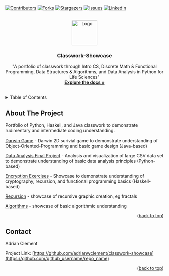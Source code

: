 <!-- Improved compatibility of back to top link: See: https://github.com/othneildrew/Best-README-Template/pull/73 -->
<a name="readme-top"></a>
<!--
*** Thanks for checking out the Best-README-Template. If you have a suggestion
*** that would make this better, please fork the repo and create a pull request
*** or simply open an issue with the tag "enhancement".
*** Don't forget to give the project a star!
*** Thanks again! Now go create something AMAZING! :D
-->



<!-- PROJECT SHIELDS -->
<!--
*** I'm using markdown "reference style" links for readability.
*** Reference links are enclosed in brackets [ ] instead of parentheses ( ).
*** See the bottom of this document for the declaration of the reference variables
*** for contributors-url, forks-url, etc. This is an optional, concise syntax you may use.
*** https://www.markdownguide.org/basic-syntax/#reference-style-links
-->
[![Contributors][contributors-shield]][contributors-url]
[![Forks][forks-shield]][forks-url]
[![Stargazers][stars-shield]][stars-url]
[![Issues][issues-shield]][issues-url]
[![LinkedIn][linkedin-shield]][linkedin-url]



<!-- PROJECT LOGO -->
<br />
<div align="center">
  <a href="https://github.com/adrianwclement/classwork-showcase">
    <img src="https://static.vecteezy.com/system/resources/previews/030/507/229/original/pixel-art-illustration-pencil-pixelated-pencil-pencil-office-icon-pixelated-for-the-pixel-art-game-and-icon-for-website-and-video-game-old-school-retro-vector.jpg" alt="Logo" width="80" height="80">
  </a>

<h3 align="center">Classwork-Showcase</h3>

  <p align="center">
    "A portfolio of classwork through Intro CS, Discrete Math & Functional Programming, Data Structures & Algorithms, and Data Analysis in Python for Life Sciences"
    <br />
    <a href="https://github.com/adrianwclement/classwork-showcase"><strong>Explore the docs »</strong></a>
    <br />
    <br />
  </p>
</div>



<!-- TABLE OF CONTENTS -->
<details>
  <summary>Table of Contents</summary>
  <ol>
    <li>
      <a href="#about-the-project">About The Project</a>
      </ul>
    </li>
    <li><a href="#contact">Contact</a></li>
  </ol>
</details>



<!-- ABOUT THE PROJECT -->
## About The Project

Portfolio of Python, Haskell, and Java classwork to demonstrate rudimentary and intermediate coding understanding.

[Darwin Game](Darwin-Game) - Darwin 2D surivial game to demonstrate understanding of Object-Oriented-Programming and basic game design (Java-based)

[Data Analysis Final Project](Data-Analysis-Final-Project) - Analysis and visualization of large CSV data set to demonstrate understanding of basic data analysis principles (Python-based)

[Encryption Exercises](Encryption-Exercises) - Showcase to demonstrate understanding of cryptography, recursion, and functional programming basics (Haskell-based)

[Recursion](recursion) - showcase of recursive graphic creation, eg fractals

[Algorithms](search_performance) - showcase of basic algorithmic understanding
<p align="right">(<a href="#readme-top">back to top</a>)</p>


<!-- CONTACT -->
## Contact

Adrian Clement

Project Link: [https://github.com/adrianwclement/classwork-showcase](https://github.com/github_username/repo_name)

<p align="right">(<a href="#readme-top">back to top</a>)</p>



<!-- MARKDOWN LINKS & IMAGES -->
<!-- https://www.markdownguide.org/basic-syntax/#reference-style-links -->
[contributors-shield]: https://img.shields.io/github/contributors/adrianwclement/classwork-showcase.svg?style=for-the-badge
[contributors-url]: https://github.com/adrianwclement/classwork-showcase/graphs/contributors
[forks-shield]: https://img.shields.io/github/forks/adrianwclement/classwork-showcase.svg?style=for-the-badge
[forks-url]: https://github.com/adrianwclement/classwork-showcase/network/members
[stars-shield]: https://img.shields.io/github/stars/adrianwclement/classwork-showcase.svg?style=for-the-badge
[stars-url]: https://github.com/adrianwclement/classwork-showcase/stargazers
[issues-shield]: https://img.shields.io/github/issues/adrianwclement/classwork-showcase.svg?style=for-the-badge
[issues-url]: https://github.com/adrianwclement/classwork-showcase/issues
[license-shield]: https://img.shields.io/github/license/adrianwclement/classwork-showcase.svg?style=for-the-badge
[license-url]: https://github.com/adrianwclement/classwork-showcase/blob/master/LICENSE.txt
[linkedin-shield]: https://img.shields.io/badge/-LinkedIn-black.svg?style=for-the-badge&logo=linkedin&colorB=555
[linkedin-url]: https://linkedin.com/in/adrian-clement
[product-screenshot]: images/screenshot.png
[Next.js]: https://img.shields.io/badge/next.js-000000?style=for-the-badge&logo=nextdotjs&logoColor=white
[Next-url]: https://nextjs.org/
[React.js]: https://img.shields.io/badge/React-20232A?style=for-the-badge&logo=react&logoColor=61DAFB
[React-url]: https://reactjs.org/
[Vue.js]: https://img.shields.io/badge/Vue.js-35495E?style=for-the-badge&logo=vuedotjs&logoColor=4FC08D
[Vue-url]: https://vuejs.org/
[Angular.io]: https://img.shields.io/badge/Angular-DD0031?style=for-the-badge&logo=angular&logoColor=white
[Angular-url]: https://angular.io/
[Svelte.dev]: https://img.shields.io/badge/Svelte-4A4A55?style=for-the-badge&logo=svelte&logoColor=FF3E00
[Svelte-url]: https://svelte.dev/
[Laravel.com]: https://img.shields.io/badge/Laravel-FF2D20?style=for-the-badge&logo=laravel&logoColor=white
[Laravel-url]: https://laravel.com
[Bootstrap.com]: https://img.shields.io/badge/Bootstrap-563D7C?style=for-the-badge&logo=bootstrap&logoColor=white
[Bootstrap-url]: https://getbootstrap.com
[JQuery.com]: https://img.shields.io/badge/jQuery-0769AD?style=for-the-badge&logo=jquery&logoColor=white
[JQuery-url]: https://jquery.com 
